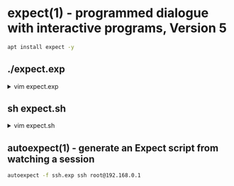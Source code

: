 ﻿# expect(1) - programmed dialogue with interactive programs, Version 5

```bash
apt install expect -y
```

## ./expect.exp

<details><summary>vim expect.exp</summary>

```text
#!/usr/bin/expect -f

set IP [lindex $argv 0]
puts $IP
if { [string compare $IP ""] == 0 } {
    set IP "127.0.0.1"
} else {
    set IP "192.168.0.1"
}
puts $IP
```

```text
#!/usr/bin/expect -f

set TestData "True_0@False_1"
puts $TestData

set TestDataSplit [split $TestData "@"]
set TestDataSplitLength [llength $TestDataSplit]
puts $TestDataSplitLength

set TestData1 [lindex $TestDataSplit 0]
puts $TestData1

set List1 [split $TestData1 "_"]
set Item1 [lindex $List1 0]
puts $Item1
set Item2 [lindex $List1 1]
puts $Item2
```

</details>

## sh expect.sh

<details><summary>vim expect.sh</summary>

```text
#!/bin/sh

HOST="192.168.0.1"
USER="admin"
PASS="password"

Step='
spawn ssh '$USER'@'$HOST'

expect "password:"
send "'$PASS'\r"
expect "$"

send "?\r"
expect "$"

send "enable\r"
expect "$"

send "show system\r"
expect "$"

send "exit\r"
expect "$"

send "logout\r"

expect eof
'

Result="$(expect -c "${Step}")"
echo "$Result"

exit 0
```

</details>

## autoexpect(1) - generate an Expect script from watching a session

```bash
autoexpect -f ssh.exp ssh root@192.168.0.1
```
